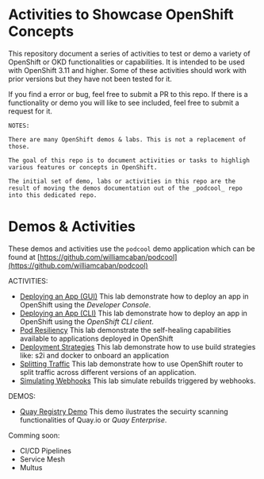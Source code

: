 # Activities to Showcase OpenShift Concepts

This repository document a series of activities to test or demo a variety of OpenShift or OKD functionalities or capabilities. It is intended to be used with OpenShift 3.11 and higher. Some of these activities should work with prior versions but they have not been tested for it.

If you find a error or bug, feel free to submit a PR to this repo. If there is a functionality or demo you will like to see included, feel free to submit a request for it.

    NOTES:
    
    There are many OpenShift demos & labs. This is not a replacement of those.
    
    The goal of this repo is to document activities or tasks to highligh various features or concepts in OpenShift.
    
    The initial set of demo, labs or activities in this repo are the result of moving the demos documentation out of the _podcool_ repo into this dedicated repo.

# Demos & Activities
These demos and activities use the ``podcool`` demo application which can be found at [https://github.com/williamcaban/podcool](https://github.com/williamcaban/podcool)

ACTIVITIES:
- [Deploying an App (GUI)](deploy_app_gui.md) This lab demonstrate how to deploy an app in OpenShift using the _Developer Console_.
- [Deploying an App (CLI)](deploy_app_cli.md) This lab demonstrate how to deploy an app in OpenShift using the _OpenShift CLI client_.
- [Pod Resiliency](pod_resiliency.md) This lab demonstrate the self-healing capabilities available to applications deployed in OpenShift
- [Deployment Strategies](deployment_strategies.md) This lab demonstrate how to use build strategies like: s2i and docker to onboard an application
- [Splitting Traffic](routes_splitting_traffic.md) This lab demonstrate how to use OpenShift router to split traffic across different versions of an application.
- [Simulating Webhooks](webhooks_simulation.md) This lab simulate rebuilds triggered by webhooks.

DEMOS:
- [Quay Registry Demo](quay_registry_overview.md) This demo ilustrates the secuirty scanning functionalities of Quay.io or _Quay Enterprise_.



Comming soon:
- CI/CD Pipelines
- Service Mesh
- Multus
